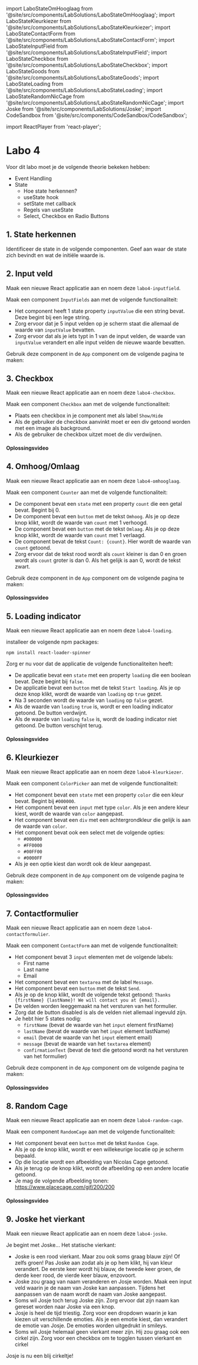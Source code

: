 import LaboStateOmHooglaag from '@site/src/components/LabSolutions/LaboStateOmHooglaag';
import LaboStateKleurkiezer from '@site/src/components/LabSolutions/LaboStateKleurkiezer';
import LaboStateContactForm from '@site/src/components/LabSolutions/LaboStateContactForm';
import LaboStateInputField from '@site/src/components/LabSolutions/LaboStateInputField';
import LaboStateCheckbox from '@site/src/components/LabSolutions/LaboStateCheckbox';
import LaboStateGoods from '@site/src/components/LabSolutions/LaboStateGoods';
import LaboStateLoading from '@site/src/components/LabSolutions/LaboStateLoading';
import LaboStateRandomNicCage from '@site/src/components/LabSolutions/LaboStateRandomNicCage';
import Joske from '@site/src/components/LabSolutions/Joske';
import CodeSandbox from '@site/src/components/CodeSandbox/CodeSandbox';

import ReactPlayer from 'react-player';

# Labo 4

Voor dit labo moet je de volgende theorie bekeken hebben:
- Event Handling
- State 
    - Hoe state herkennen?
    - useState hook
    - setState met callback
    - Regels van useState
    - Select, Checkbox en Radio Buttons

## 1. State herkennen

Identificeer de state in de volgende componenten. Geef aan waar de state zich bevindt en wat de initiële waarde is.

<LaboStateGoods/>

## 2. Input veld

Maak een nieuwe React applicatie aan en noem deze `labo4-inputfield`.

Maak een component `InputFields` aan met de volgende functionaliteit:
- Het component heeft 1 state property `inputValue` die een string bevat. Deze begint bij een lege string.
- Zorg ervoor dat je 5 input velden op je scherm staat die allemaal de waarde van `inputValue` bevatten.
- Zorg ervoor dat als je iets typt in 1 van de input velden, de waarde van `inputValue` verandert en alle input velden de nieuwe waarde bevatten.

Gebruik deze component in de `App` component om de volgende pagina te maken:

<div style={{padding: 10, border: "1px dotted black"}}>
    <LaboStateInputField/>
</div>

## 3. Checkbox

Maak een nieuwe React applicatie aan en noem deze `labo4-checkbox`.

Maak een component `Checkbox` aan met de volgende functionaliteit:

- Plaats een checkbox in je component met als label `Show/Hide`
- Als de gebruiker de checkbox aanvinkt moet er een div getoond worden met een image als background.
- Als de gebruiker de checkbox uitzet moet de div verdwijnen.
<div style={{padding: 10, border: "1px dotted black"}}>
    <LaboStateCheckbox/>
</div>

#### Oplossingsvideo

<ReactPlayer controls url='https://youtu.be/FVMpB_rGnBQ'/>

## 4. Omhoog/Omlaag

Maak een nieuwe React applicatie aan en noem deze `labo4-omhooglaag`.

Maak een component `Counter` aan met de volgende functionaliteit:
- De component bevat een `state` met een property `count` die een getal bevat. Begint bij 0.
- De component bevat een `button` met de tekst `Omhoog`. Als je op deze knop klikt, wordt de waarde van `count` met 1 verhoogd.
- De component bevat een `button` met de tekst `Omlaag`. Als je op deze knop klikt, wordt de waarde van `count` met 1 verlaagd.
- De component bevat de tekst `Count: {count}`. Hier wordt de waarde van `count` getoond.
- Zorg ervoor dat de tekst rood wordt als `count` kleiner is dan 0 en groen wordt als `count` groter is dan 0. Als het gelijk is aan 0, wordt de tekst zwart.

Gebruik deze component in de `App` component om de volgende pagina te maken:

<div style={{padding: 10, border: "1px dotted black"}}>
    <LaboStateOmHooglaag/>
</div>

#### Oplossingsvideo

<ReactPlayer controls url='https://youtu.be/OMa72fFFRUI'/>

## 5. Loading indicator

Maak een nieuwe React applicatie aan en noem deze `labo4-loading`.

installeer de volgende npm packages:

```
npm install react-loader-spinner
```

Zorg er nu voor dat de applicatie de volgende functionaliteiten heeft:
- De applicatie bevat een `state` met een property `loading` die een boolean bevat. Deze begint bij `false`.
- De applicatie bevat een `button` met de tekst `Start loading`. Als je op deze knop klikt, wordt de waarde van `loading` op `true` gezet.
- Na 3 seconden wordt de waarde van `loading` op `false` gezet.
- Als de waarde van `loading` `true` is, wordt er een loading indicator getoond. De button verdwijnt.
- Als de waarde van `loading` `false` is, wordt de loading indicator niet getoond. De button verschijnt terug.

<div style={{padding: 10, border: "1px dotted black"}}>
    <LaboStateLoading/>
</div>

#### Oplossingsvideo

<ReactPlayer controls url='https://youtu.be/SSZaOVdY3ls'/>

## 6. Kleurkiezer

Maak een nieuwe React applicatie aan en noem deze `labo4-kleurkiezer`.

Maak een component `ColorPicker` aan met de volgende functionaliteit:
- Het component bevat een `state` met een property `color` die een kleur bevat. Begint bij `#000000`.
- Het component bevat een `input` met type `color`. Als je een andere kleur kiest, wordt de waarde van `color` aangepast.
- Het component bevat een `div` met een achtergrondkleur die gelijk is aan de waarde van `color`.
- Het component bevat ook een select met de volgende opties:
    - `#000000`
    - `#FF0000`
    - `#00FF00`
    - `#0000FF`
- Als je een optie kiest dan wordt ook de kleur aangepast.

Gebruik deze component in de `App` component om de volgende pagina te maken:

<LaboStateKleurkiezer/>

#### Oplossingsvideo

<ReactPlayer controls url='https://youtu.be/pBx9IClu9eA'/>

## 7. Contactformulier

Maak een nieuwe React applicatie aan en noem deze `labo4-contactformulier`.

Maak een component `ContactForm` aan met de volgende functionaliteit:
- Het component bevat 3 `input` elementen met de volgende labels:
    - First name
    - Last name
    - Email
- Het component bevat een `textarea` met de label `Message`.
- Het component bevat een `button` met de tekst `Send`.
- Als je op de knop klikt, wordt de volgende tekst getoond: `Thanks {firstName} {lastName}! We will contact you at {email}.`
- De velden worden leeggemaakt na het versturen van het formulier.
- Zorg dat de button disabled is als de velden niet allemaal ingevuld zijn.
- Je hebt hier 5 states nodig:
    - `firstName` (bevat de waarde van het `input` element firstName)
    - `lastName` (bevat de waarde van het `input` element lastName)
    - `email` (bevat de waarde van het `input` element email)
    - `message` (bevat de waarde van het `textarea` element)
    - `confirmationText` (bevat de text die getoond wordt na het versturen van het formulier)

Gebruik deze component in de `App` component om de volgende pagina te maken:

<LaboStateContactForm/>

#### Oplossingsvideo

<ReactPlayer controls url='https://youtu.be/og0BReQkfz8'/>

## 8. Random Cage

Maak een nieuwe React applicatie aan en noem deze `labo4-random-cage`.

Maak een component `RandomCage` aan met de volgende functionaliteit:
- Het component bevat een `button` met de tekst `Random Cage`.
- Als je op de knop klikt, wordt er een willekeurige locatie op je scherm bepaald.
- Op die locatie wordt een afbeelding van Nicolas Cage getoond.
- Als je terug op de knop klikt, wordt de afbeelding op een andere locatie getoond.
- Je mag de volgende afbeelding tonen: https://www.placecage.com/gif/200/200

<LaboStateRandomNicCage/>

#### Oplossingsvideo

<ReactPlayer controls url='https://youtu.be/nh5lVRHBj0s'/>

## 9. Joske het vierkant

Maak een nieuwe React applicatie aan en noem deze `labo4-joske`.

Je begint met Joske... Het statische vierkant:

<CodeSandbox template="react-joske-labo"/>

- Joske is een rood vierkant. Maar zou ook soms graag blauw zijn! Of zelfs groen! Pas Joske aan zodat als je op hem klikt, hij van kleur verandert. De eerste keer wordt hij blauw, de tweede keer groen, de derde keer rood, de vierde keer blauw, enzovoort.
- Joske zou graag van naam veranderen en Josje worden. Maak een input veld waarin je de naam van Joske kan aanpassen. Tijdens het aanpassen van de naam wordt de naam van Joske aangepast.
- Soms wil Josje toch terug Joske zijn. Zorg ervoor dat zijn naam kan gereset worden naar Joske via een knop.
- Josje is heel de tijd triestig. Zorg voor een dropdown waarin je kan kiezen uit verschillende emoties. Als je een emotie kiest, dan verandert de emotie van Josje. De emoties worden uitgedrukt in smileys.
- Soms wil Josje helemaal geen vierkant meer zijn. Hij zou graag ook een cirkel zijn. Zorg voor een checkbox om te togglen tussen vierkant en cirkel

Josje is nu een blij cirkeltje!

<Joske/>

